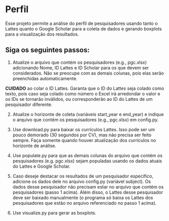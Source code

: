 # Perfil

Esse projeto permite a análise do perfil de pesquisadores usando tanto o Lattes quanto o Google Scholar para a coleta de dados e gerando boxplots para a visualização dos resultados.

## Siga os seguintes passos:

1. Atualize o arquivo que contém os pesquisadores (e.g., pgc.xlsx) adicionando Nome, ID Lattes e ID Scholar para os que devem ser considerados. Não se preocupe com as demais colunas, pois elas serão preenchidas automaticamente. 

**CUIDADO** ao colar o ID Lattes. Garanta que o ID do Lattes seja colado como texto, pois caso seja colado como número o Excel irá arredondar o valor e os IDs se tornarão inválidos, ou corresponderão ao ID do Lattes de um pesquisador diferente. 

2. Atualize o horizonte de coleta (variáveis start_year e end_year) e indique o arquivo que contém os pesquisadores (e.g., pgc.xlsx) em config.py.

3. Use download.py para baixar os currículos Lattes. Isso pode ser um pouco demorado (30 segundos por CV), mas não precisa ser feito sempre. Faça somente quando houver atualização dos currículos no horizonte de análise.

4. Use populate.py para que as demais colunas do arquivo que contém os pesquisadores (e.g. pgc.xlsx) sejam populadas usando os dados atuais do Lattes e Google Scholar.

5. Caso deseje destacar os resultados de um pesquisador específico, adicione os dados dele no arquivo config.py (variável subject). Os dados desse pesquisador não precisam estar no arquivo que contém os pesquisadores (passo 1 acima). Além disso, o Lattes desse pesquisador deve ser baixado manualmente (o programa só baixa os Lattes dos pesquisadores que estão no arquivo referenciado no passo 1 acima). 

6. Use visualize.py para gerar as boxplots.